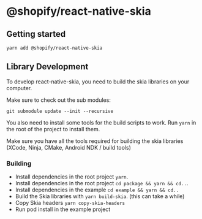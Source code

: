 # @shopify/react-native-skia

## Getting started

`yarn add @shopify/react-native-skia`

## Library Development

To develop react-native-skia, you need to build the skia libraries on your computer.

Make sure to check out the sub modules:

`git submodule update --init --recursive`

You also need to install some tools for the build scripts to work. Run `yarn` in the root of the project to install them.

Make sure you have all the tools required for building the skia libraries (XCode, Ninja, CMake, Android NDK / build tools)

### Building

- Install dependencies in the root project `yarn`.
- Install dependencies in the root project `cd package && yarn && cd..`.
- Install dependencies in the example `cd example && yarn && cd..`
- Build the Skia libraries with `yarn build-skia`. (this can take a while)
- Copy Skia headers `yarn copy-skia-headers`
- Run pod install in the example project
